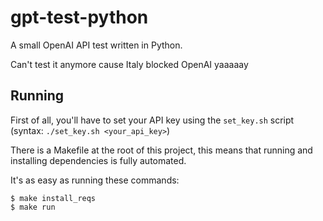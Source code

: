 # gpt-test-python

A small OpenAI API test written in Python.

Can't test it anymore cause Italy blocked OpenAI yaaaaay

## Running

First of all, you'll have to set your API key using the `set_key.sh` script (syntax: `./set_key.sh <your_api_key>`)

There is a Makefile at the root of this project, this means that running and installing dependencies is fully automated.

It's as easy as running these commands:


```
$ make install_reqs
$ make run
```
